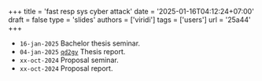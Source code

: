 +++
title = 'fast resp sys cyber attack'
date = '2025-01-16T04:12:24+07:00'
draft = false
type = 'slides'
authors = ['viridi']
tags = ['users']
url = '25a44'
+++
<!--more-->

+ `16-jan-2025` []() Bachelor thesis seminar.
+ `04-jan-2025` [`qd2gv`](https://osf.io/qd2gv) Thesis report.
+ `xx-oct-2024` []() Proposal seminar.
+ `xx-oct-2024` []() Proposal report.
